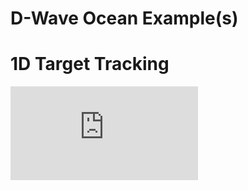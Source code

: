 # D-Wave Ocean Example(s)
# 1D Target Tracking
![image description](https://github.com/michelbarbeau/ocean-examples/blob/main/README.md)
